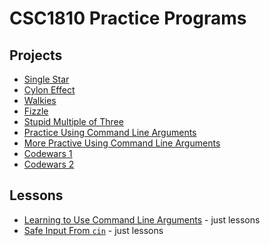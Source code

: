 # CSC1810 Practice Programs

## Projects

* [Single Star](./single_star.md)
* [Cylon Effect](./cylon.md)
* [Walkies](./walkies.md)
* [Fizzle](./fizzle.md)
* [Stupid Multiple of Three](./stupid.md)
* [Practice Using Command Line Arguments](./args_practice.md)
* [More Practive Using Command Line Arguments](./backwards.md)
* [Codewars 1](./cw1.md)
* [Codewars 2](./cw2.md)

## Lessons

* [Learning to Use Command Line Arguments](./args.md) - just lessons
* [Safe Input From `cin`](./cin.md) - just lessons
